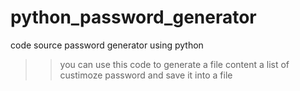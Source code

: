 # python_password_generator
code source password generator using python

>> you can use this code to generate a file content a list of custimoze password and save it into a file
